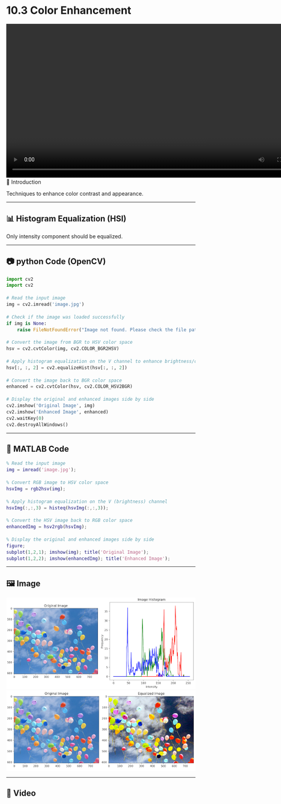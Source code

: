 
# 10.3 Color Enhancement

<video width="800" height="410" controls>
    <source src="photo/FundamentalsofColoImageProcessing.mp4" type="video/mp4">
    Your browser does not support the video tag.
  </video


## 📌 Introduction
Techniques to enhance color contrast and appearance.

---

## 📊 Histogram Equalization (HSI)

Only intensity component should be equalized.

---

## 📷 python Code (OpenCV)
```python
import cv2
import cv2

# Read the input image
img = cv2.imread('image.jpg')

# Check if the image was loaded successfully
if img is None:
    raise FileNotFoundError("Image not found. Please check the file path.")

# Convert the image from BGR to HSV color space
hsv = cv2.cvtColor(img, cv2.COLOR_BGR2HSV)

# Apply histogram equalization on the V channel to enhance brightness/contrast
hsv[:, :, 2] = cv2.equalizeHist(hsv[:, :, 2])

# Convert the image back to BGR color space
enhanced = cv2.cvtColor(hsv, cv2.COLOR_HSV2BGR)

# Display the original and enhanced images side by side
cv2.imshow('Original Image', img)
cv2.imshow('Enhanced Image', enhanced)
cv2.waitKey(0)
cv2.destroyAllWindows()

```

---

## 🧠 MATLAB Code
```matlab
% Read the input image
img = imread('image.jpg');

% Convert RGB image to HSV color space
hsvImg = rgb2hsv(img);

% Apply histogram equalization on the V (brightness) channel
hsvImg(:,:,3) = histeq(hsvImg(:,:,3));

% Convert the HSV image back to RGB color space
enhancedImg = hsv2rgb(hsvImg);

% Display the original and enhanced images side by side
figure;
subplot(1,2,1); imshow(img); title('Original Image');
subplot(1,2,2); imshow(enhancedImg); title('Enhanced Image');

```

---

## 🖼️ Image

![Enhanced](photo/color_histogram.png)
![Enhanced](photo/color_equalized.png)

---

## 🎥 Video


